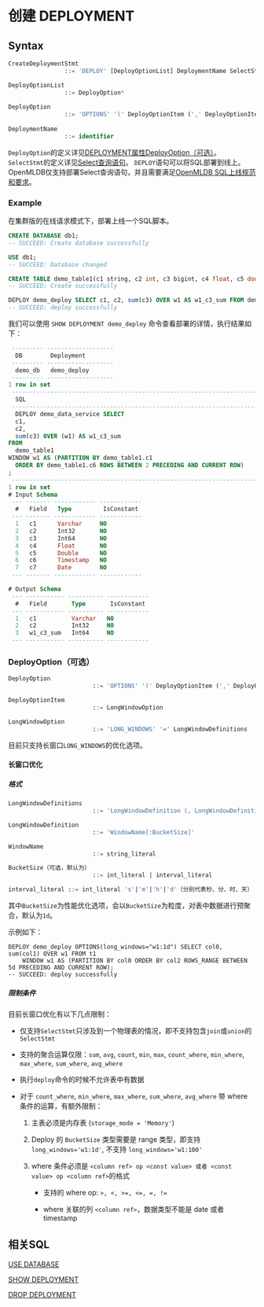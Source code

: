 # 创建 DEPLOYMENT

## Syntax

```sql
CreateDeploymentStmt
				::= 'DEPLOY' [DeployOptionList] DeploymentName SelectStmt

DeployOptionList
				::= DeployOption*
				    
DeployOption
				::= 'OPTIONS' '(' DeployOptionItem (',' DeployOptionItem)* ')'
				    
DeploymentName
				::= identifier
```

`DeployOption`的定义详见[DEPLOYMENT属性DeployOption（可选）](#DEPLOYMENT属性DeployOption可选)。
`SelectStmt`的定义详见[Select查询语句](../dql/SELECT_STATEMENT.md)。
`DEPLOY`语句可以将SQL部署到线上。OpenMLDB仅支持部署Select查询语句，并且需要满足[OpenMLDB SQL上线规范和要求](../deployment_manage/ONLINE_SERVING_REQUIREMENTS.md)。


### Example
在集群版的在线请求模式下，部署上线一个SQL脚本。

```sql
CREATE DATABASE db1;
-- SUCCEED: Create database successfully

USE db1;
-- SUCCEED: Database changed

CREATE TABLE demo_table1(c1 string, c2 int, c3 bigint, c4 float, c5 double, c6 timestamp, c7 date);
-- SUCCEED: Create successfully

DEPLOY demo_deploy SELECT c1, c2, sum(c3) OVER w1 AS w1_c3_sum FROM demo_table1 WINDOW w1 AS (PARTITION BY demo_table1.c1 ORDER BY demo_table1.c6 ROWS BETWEEN 2 PRECEDING AND CURRENT ROW);
-- SUCCEED: deploy successfully
```

我们可以使用 `SHOW DEPLOYMENT demo_deploy` 命令查看部署的详情，执行结果如下：

```sql
 --------- -------------------
  DB        Deployment
 --------- -------------------
  demo_db   demo_deploy
 --------- -------------------
1 row in set
 -----------------------------------------------------------------------------------------------------------------------------------------------------------------------------------------------------------------
  SQL
 -----------------------------------------------------------------------------------------------------------------------------------------------------------------------------------------------------------------
  DEPLOY demo_data_service SELECT
  c1,
  c2,
  sum(c3) OVER (w1) AS w1_c3_sum
FROM
  demo_table1
WINDOW w1 AS (PARTITION BY demo_table1.c1
  ORDER BY demo_table1.c6 ROWS BETWEEN 2 PRECEDING AND CURRENT ROW)
;
 -----------------------------------------------------------------------------------------------------------------------------------------------------------------------------------------------------------------
1 row in set
# Input Schema
 --- ------- ------------ ------------
  #   Field   Type         IsConstant
 --- ------- ------------ ------------
  1   c1      Varchar     NO
  2   c2      Int32       NO
  3   c3      Int64       NO
  4   c4      Float       NO
  5   c5      Double      NO
  6   c6      Timestamp   NO
  7   c7      Date        NO
 --- ------- ------------ ------------

# Output Schema
 --- ----------- ---------- ------------
  #   Field       Type       IsConstant
 --- ----------- ---------- ------------
  1   c1          Varchar   NO
  2   c2          Int32     NO
  3   w1_c3_sum   Int64     NO
 --- ----------- ---------- ------------ 
```


### DeployOption（可选）

```sql
DeployOption
						::= 'OPTIONS' '(' DeployOptionItem (',' DeployOptionItem)* ')'

DeployOptionItem
						::= LongWindowOption

LongWindowOption
						::= 'LONG_WINDOWS' '=' LongWindowDefinitions
```
目前只支持长窗口`LONG_WINDOWS`的优化选项。

#### 长窗口优化
##### 格式
```sql
LongWindowDefinitions
						::= 'LongWindowDefinition (, LongWindowDefinition)*'

LongWindowDefinition
						::= 'WindowName[:BucketSize]'

WindowName
						::= string_literal

BucketSize（可选，默认为）
						::= int_literal | interval_literal

interval_literal ::= int_literal 's'|'m'|'h'|'d'（分别代表秒、分、时、天）
```
其中`BucketSize`为性能优化选项，会以`BucketSize`为粒度，对表中数据进行预聚合，默认为`1d`。

示例如下：
```sqlite
DEPLOY demo_deploy OPTIONS(long_windows="w1:1d") SELECT col0, sum(col1) OVER w1 FROM t1
    WINDOW w1 AS (PARTITION BY col0 ORDER BY col2 ROWS_RANGE BETWEEN 5d PRECEDING AND CURRENT ROW);
-- SUCCEED: deploy successfully
```

##### 限制条件

目前长窗口优化有以下几点限制：
- 仅支持`SelectStmt`只涉及到一个物理表的情况，即不支持包含`join`或`union`的`SelectStmt`

- 支持的聚合运算仅限：`sum`, `avg`, `count`, `min`, `max`, `count_where`, `min_where`, `max_where`, `sum_where`, `avg_where`

- 执行`deploy`命令的时候不允许表中有数据

- 对于 `count_where`, `min_where`, `max_where`, `sum_where`, `avg_where` 带 where 条件的运算，有额外限制：

  1. 主表必须是内存表 (`storage_mode = 'Memory'`)

  2. Deploy 的 `BucketSize` 类型需要是 range 类型，即支持 `long_windows='w1:1d'`, 不支持 `long_windows='w1:100'`

  3. where 条件必须是 `<column ref> op <const value> 或者 <const value> op <column ref>`的格式

     - 支持的 where op: `>, <, >=, <=, =, !=`

     - where 关联的列 `<column ref>`，数据类型不能是 date 或者 timestamp


## 相关SQL

[USE DATABASE](../ddl/USE_DATABASE_STATEMENT.md)

[SHOW DEPLOYMENT](../deployment_manage/SHOW_DEPLOYMENT.md)

[DROP DEPLOYMENT](../deployment_manage/DROP_DEPLOYMENT_STATEMENT.md)
